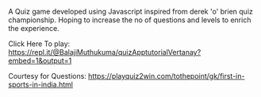A Quiz game developed using Javascript inspired from derek 'o' brien quiz championship. Hoping to increase the no of questions and levels to enrich the experience.

Click Here To play: https://repl.it/@BalajiMuthukuma/quizApptutorialVertanay?embed=1&output=1

Courtesy for Questions: https://playquiz2win.com/tothepoint/gk/first-in-sports-in-india.html